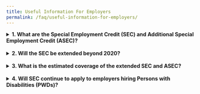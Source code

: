 ```yaml
---
title: Useful Information For Employers
permalink: /faq/useful-information-for-employers/
---
```

<details>
  <summary><b>1. What are the Special Employment Credit (SEC) and Additional Special Employment Credit (ASEC)?</b></summary>
  
  From 2017 onwards, employers hiring Singaporean workers aged 55 and above, and earning up to $4,000 will continue to receive wage-o​ffsets, tiered by age (see table below).
  
<style type="text/css">
.tg  {border-collapse:collapse;border-color:#aaa;border-spacing:0;}
.tg td{background-color:#fff;border-color:#aaa;border-style:solid;border-width:1px;color:#333;
  font-family:Arial, sans-serif;font-size:14px;overflow:hidden;padding:10px 5px;word-break:normal;}
.tg th{background-color:#f38630;border-color:#aaa;border-style:solid;border-width:1px;color:#fff;
  font-family:Arial, sans-serif;font-size:14px;font-weight:normal;overflow:hidden;padding:10px 5px;word-break:normal;}
.tg .tg-nsl0{background-color:#ED7800;color:#FFF;text-align:center;vertical-align:middle}
.tg .tg-gs7u{background-color:#FFF;color:#666;text-align:center;vertical-align:middle}
.tg .tg-h5cl{background-color:rgba(255, 255, 255, 0.85);color:#666;text-align:center;vertical-align:middle}
</style>
<table class="tg">
<thead>
  <tr>
    <th class="tg-nsl0"><span style="font-weight:normal;color:#FFF;background-color:#ED7800">Age (years)</span></th>
    <th class="tg-nsl0"><span style="font-weight:normal;color:#FFF;background-color:#ED7800">Wage-offset</span></th>
  </tr>
</thead>
<tbody>
  <tr>
    <td class="tg-gs7u"><span style="font-weight:300">55 - 59</span><br></td>
    <td class="tg-gs7u"><span style="font-weight:300">Up to 3% of monthly wage</span></td>
  </tr>
  <tr>
    <td class="tg-h5cl"><span style="font-weight:300">60 - 64</span></td>
    <td class="tg-h5cl"><span style="font-weight:300">Up to 5% of monthly wage</span></td>
  </tr>
  <tr>
    <td class="tg-gs7u"><span style="font-weight:300">65 &amp; above</span></td>
    <td class="tg-gs7u"><span style="font-weight:300">Up to 8% of monthly wage</span></td>
  </tr>
</tbody>
</table>
  
  
  <br>
  In 1 January 2015, an additional wage offset of up to 3% of an employee's monthly wages was introduced to encourage employers to voluntarily re-employ Singaporeans aged 65 and above. At Budget 2017, it was announced that this add​itional wage support would be extended from 1 July 2017 to 31 December 2019 to encourage the voluntary re-employment of older Singaporeans who would not be covered by the new re-employment age of 67, i.e. individuals born before 1 July 1952 and those above age 67 on 1 July 2017.

Taken together, this means that employers who hire workers not covered by the re-employment age of 67 will receive an SEC of up to 11% of an employee’s monthly wages.

The SEC/ASEC payout formula for work done from 1 January to 31 December 2019, and the extended period of 1 January to 31 December 2020 is as follows:
  <br>
  
<style type="text/css">
.tg  {border-collapse:collapse;border-color:#aaa;border-spacing:0;}
.tg td{background-color:#fff;border-color:#aaa;border-style:solid;border-width:1px;color:#333;
  font-family:Arial, sans-serif;font-size:14px;overflow:hidden;padding:7px 2px;word-break:normal;}
.tg th{background-color:#f38630;border-color:#aaa;border-style:solid;border-width:1px;color:#fff;
  font-family:Arial, sans-serif;font-size:14px;font-weight:normal;overflow:hidden;padding:7px 2px;word-break:normal;}
.tg .tg-5cz3{background-color:#f88000;border-color:inherit;color:#ffffff;text-align:center;vertical-align:middle}
.tg .tg-9wq8{border-color:inherit;text-align:center;vertical-align:middle}
.tg .tg-j40y{background-color:#f88000;border-color:inherit;color:#ffffff;font-weight:bold;text-align:center;vertical-align:middle}
</style>
<table class="tg">
<thead>
  <tr>
    <th class="tg-j40y" rowspan="3"><span style="font-weight:700"> </span>Income of employee in a given month ($) </th>
    <th class="tg-5cz3" colspan="5"><span style="font-weight:400"> </span><span style="font-weight:300"> </span><span style="font-weight:700">SEC/ASEC for the month ($) for employers who hire Singaporeans</span><span style="font-weight:400"> </span></th>
  </tr>
  <tr>
    <td class="tg-5cz3" rowspan="2"><span style="font-weight:700">Aged between 55 and 59 (i.e. &gt;=55yrs 0mths and &lt;=59yrs 11mths)</span></td>
    <td class="tg-5cz3" rowspan="2"><span style="font-weight:700">Agedbetween 60 and 64 (i.e. &gt;=60yrs 0mths and &lt;=64yrs 11mths)</span></td>
    <td class="tg-5cz3" colspan="2"><span style="font-weight:700">Aged between 65 and 67 (i.e. &gt;=65yrs 0mths and &lt;67yrs 0mths)</span></td>
    <td class="tg-5cz3" rowspan="2"><span style="font-weight:700">Aged 67 and above (i.e. &gt;=67yrs 0mths)</span></td>
  </tr>
  <tr>
    <td class="tg-5cz3"><span style="font-weight:700">Born on or after 1 July 1952</span></td>
    <td class="tg-5cz3"><span style="font-weight:700">Born before 1 July 1952</span></td>
  </tr>
</thead>
<tbody>
  <tr>
    <td class="tg-9wq8"><span style="font-weight:700">Up to 3,000</span></td>
    <td class="tg-9wq8"><span style="font-weight:300"> 3% of wage</span></td>
    <td class="tg-9wq8"><span style="font-weight:300">5% of wage</span></td>
    <td class="tg-9wq8"><span style="font-weight:300">8% of wage</span></td>
    <td class="tg-9wq8"><span style="font-weight:300">11% of wage</span></td>
    <td class="tg-9wq8"><span style="font-weight:300">11% of wage</span></td>
  </tr>
  <tr>
    <td class="tg-9wq8"><span style="font-weight:700">&gt; 3,000 to 4,000</span></td>
    <td class="tg-9wq8"><span style="font-weight:300">360 – (0.09*wage)</span></td>
    <td class="tg-9wq8"><span style="font-weight:300">600</span> <span style="font-weight:300">– (0.15*wage)</span></td>
    <td class="tg-9wq8"><span style="font-weight:300">960 – (0.24*wage)</span></td>
    <td class="tg-9wq8"><span style="font-weight:300">1,320 – (0.33*wage)</span></td>
    <td class="tg-9wq8"><span style="font-weight:300">1,320 –</span> <span style="font-weight:300">(0.33*wage)</span></td>
  </tr>
</tbody>
</table>
  The amount of SEC/ASEC payouts employers will receive per month for 1 January 2019 to 31 December 2020 is in the table below.<br><br>
  <style type="text/css">
.tg  {border-collapse:collapse;border-color:#aaa;border-spacing:0;}
.tg td{background-color:#fff;border-color:#aaa;border-style:solid;border-width:1px;color:#333;
  font-family:Arial, sans-serif;font-size:14px;overflow:hidden;padding:10px 5px;word-break:normal;}
.tg th{background-color:#f38630;border-color:#aaa;border-style:solid;border-width:1px;color:#fff;
  font-family:Arial, sans-serif;font-size:14px;font-weight:normal;overflow:hidden;padding:10px 5px;word-break:normal;}
.tg .tg-ws5x{background-color:#F88000;color:#FFF;font-weight:bold;text-align:left;vertical-align:top}
.tg .tg-jdye{background-color:#F88000;color:#ffffff;text-align:left;vertical-align:middle}
.tg .tg-imtz{background-color:#FFF;color:#666;font-weight:bold;text-align:center;vertical-align:top}
.tg .tg-zqva{background-color:#FFF;color:#666;text-align:center;vertical-align:top}
.tg .tg-gs7u{background-color:#FFF;color:#666;text-align:center;vertical-align:middle}
</style>
<table class="tg">
<thead>
  <tr>
    <th class="tg-ws5x" rowspan="3"><span style="font-weight:700;color:#FFF"> Income of employee in a given month ($) </span></th>
    <th class="tg-jdye" colspan="5"><span style="font-weight:400"> </span><span style="font-weight:300"> </span><span style="font-weight:700">SEC/ASEC for the month ($) for employers who hire Singaporeans</span><span style="font-weight:400"> </span></th>
  </tr>
  <tr>
    <td class="tg-ws5x" rowspan="2"><span style="font-weight:700">Aged between 55 and 59</span><br><span style="font-weight:700">[Up to 3% SEC]</span></td>
    <td class="tg-ws5x" rowspan="2"><span style="font-weight:700">Aged between 60 and 64</span><br><span style="font-weight:700">[Up to 5% SEC]</span></td>
    <td class="tg-ws5x" colspan="2"><span style="font-weight:700">Aged between 65 and 67 </span><br></td>
    <td class="tg-ws5x" rowspan="2"><span style="font-weight:700">aged 67 and above</span><br><span style="font-weight:700">[Up to 11% SEC]</span></td>
  </tr>
  <tr>
    <td class="tg-ws5x"><span style="font-weight:700">Born on or after 1 July 1952</span><br><span style="font-weight:700">[Up to 8% SEC]</span></td>
    <td class="tg-ws5x"><span style="font-weight:700;color:#FFF">Born before 1 July 1952</span><br><span style="font-weight:700;color:#FFF">[Up to 11% SEC]</span></td>
  </tr>
</thead>
<tbody>
  <tr>
    <td class="tg-imtz"><span style="font-weight:700">500</span></td>
    <td class="tg-zqva"><span style="font-weight:300">15.00</span></td>
    <td class="tg-zqva"><span style="font-weight:300">25.00</span></td>
    <td class="tg-zqva"><span style="font-weight:300">40.00</span></td>
    <td class="tg-zqva"><span style="font-weight:300">55.00</span></td>
    <td class="tg-zqva"><span style="font-weight:300">55.00</span></td>
  </tr>
  <tr>
    <td class="tg-imtz"><span style="font-weight:700">1,000</span></td>
    <td class="tg-zqva"><span style="font-weight:300">30.00</span></td>
    <td class="tg-zqva"><span style="font-weight:300">50.00</span></td>
    <td class="tg-zqva"><span style="font-weight:300">80.00</span></td>
    <td class="tg-zqva"><span style="font-weight:300">110.00</span></td>
    <td class="tg-zqva"><span style="font-weight:300">110.00</span></td>
  </tr>
  <tr>
    <td class="tg-imtz"><span style="font-weight:700">1,500</span></td>
    <td class="tg-zqva"><span style="font-weight:300">45.00</span></td>
    <td class="tg-zqva"><span style="font-weight:300">75.00</span></td>
    <td class="tg-zqva"><span style="font-weight:300">120.00</span></td>
    <td class="tg-zqva"><span style="font-weight:300">165.00</span></td>
    <td class="tg-zqva"><span style="font-weight:300">165.00</span></td>
  </tr>
  <tr>
    <td class="tg-imtz"><span style="font-weight:700">2,000</span></td>
    <td class="tg-zqva"><span style="font-weight:300">60.00</span></td>
    <td class="tg-zqva"><span style="font-weight:300">100.00</span></td>
    <td class="tg-zqva"><span style="font-weight:300">160.00</span></td>
    <td class="tg-zqva"><span style="font-weight:300">220.00</span></td>
    <td class="tg-zqva"><span style="font-weight:300">220.00</span></td>
  </tr>
  <tr>
    <td class="tg-imtz"><span style="font-weight:700">2,500</span></td>
    <td class="tg-zqva"><span style="font-weight:300">75.00</span></td>
    <td class="tg-zqva"><span style="font-weight:300">125.00</span></td>
    <td class="tg-zqva"><span style="font-weight:300">200.00</span></td>
    <td class="tg-zqva"><span style="font-weight:300">275.00</span></td>
    <td class="tg-zqva"><span style="font-weight:300">275.00</span></td>
  </tr>
  <tr>
    <td class="tg-imtz"><span style="font-weight:700">3,000</span></td>
    <td class="tg-zqva"><span style="font-weight:300">90.00</span></td>
    <td class="tg-zqva"><span style="font-weight:300">150.00</span></td>
    <td class="tg-zqva"><span style="font-weight:300">240.00</span></td>
    <td class="tg-zqva"><span style="font-weight:300">330.00</span></td>
    <td class="tg-zqva"><span style="font-weight:300">330.00</span></td>
  </tr>
  <tr>
    <td class="tg-imtz"><span style="font-weight:700">3,250</span></td>
    <td class="tg-zqva"><span style="font-weight:300">67.50</span></td>
    <td class="tg-zqva"><span style="font-weight:300">112.50</span></td>
    <td class="tg-zqva"><span style="font-weight:300">180.00</span></td>
    <td class="tg-zqva"><span style="font-weight:300">247.50</span></td>
    <td class="tg-zqva"><span style="font-weight:300">247.50</span></td>
  </tr>
  <tr>
    <td class="tg-imtz"><span style="font-weight:700">3,500</span></td>
    <td class="tg-zqva"><span style="font-weight:300">45.00</span></td>
    <td class="tg-zqva"><span style="font-weight:300">75.00</span></td>
    <td class="tg-zqva"><span style="font-weight:300">120.00</span></td>
    <td class="tg-zqva"><span style="font-weight:300">165.00</span></td>
    <td class="tg-zqva"><span style="font-weight:300">165.00</span></td>
  </tr>
  <tr>
    <td class="tg-imtz"><span style="font-weight:700">3,750</span></td>
    <td class="tg-zqva"><span style="font-weight:300">22.50</span></td>
    <td class="tg-zqva"><span style="font-weight:300">37.50</span></td>
    <td class="tg-zqva"><span style="font-weight:300">60.00</span></td>
    <td class="tg-zqva"><span style="font-weight:300">82.50</span></td>
    <td class="tg-zqva"><span style="font-weight:300">82.50</span></td>
  </tr>
  <tr>
    <td class="tg-gs7u"><span style="font-weight:700">≥4,000</span></td>
    <td class="tg-zqva"><span style="font-weight:300">0</span></td>
    <td class="tg-zqva"><span style="font-weight:300">0</span></td>
    <td class="tg-zqva"><span style="font-weight:300">0</span></td>
    <td class="tg-zqva"><span style="font-weight:300">0</span></td>
    <td class="tg-zqva"><span style="font-weight:300">0</span></td>
  </tr>
</tbody>
</table>
  The SEC payout reduces linearly for monthly wages between $3,000 to $4,000.
</details><br>
<details>
  <summary><b>2. Will the SEC be extended beyond 2020?</b></summary>
  
  As announced at Budget 2019, the Government will be reviewing the relevance and structure of SEC to consider how best to support employers in hiring older workers going forward.<br><br>
  This will be done in tandem with the recommendations of the Tripartite Work Group on Older Workers. The Tripartite Work Group ha​s been tasked to review the retirement and re-employment age, and CPF contribution rates for older workers.
</details><br>
<details>
  <summary><b>3. What is the estimated coverage of the extended SEC and ASEC?</b></summary>
  
  The extended SEC is estimated to cover about 404,000 workers, or about three in four older Singaporean workers.
</details><br>
<details>
  <summary><b>4. Will SEC continue to apply to employers hiring Persons with Disabilities (PWDs)?</b></summary>
  
  The SEC for PWDs will also be extended for one more year, until end-2020.<br><br>
  The extended SEC will continue to provide a wage offsets of up to 16% of the PWD's monthly wage, regardless of age, for employers hiring PWDs. The monthly SEC will be capped at $240. The wage offset for the extended ASEC will continue to be set at up to 22%, capped at $330.
</details>
